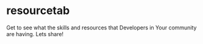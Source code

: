 # resourcetab
Get to see what the skills and resources that Developers in Your community are having. Lets share!
